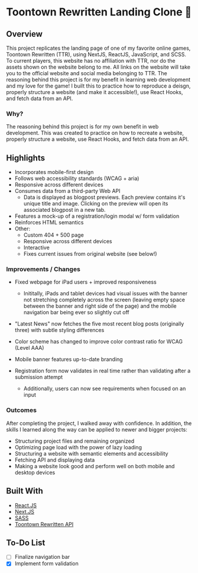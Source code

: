 # Toontown Rewritten Landing Clone 👀

## Overview

This project replicates the landing page of one of my favorite online games, Toontown Rewritten (TTR), using NextJS, ReactJS, JavaScript, and SCSS. To current players, this website has no affiliation with TTR, nor do the assets shown on the website belong to me. All links on the website will take you to the official website and social media belonging to TTR. The reasoning behind this project is for my benefit in learning web development and my love for the game! I built this to practice how to reproduce a deisgn, properly structure a website (and make it accessible!), use React Hooks, and fetch data from an API.

### Why?

The reasoning behind this project is for my own benefit in web development. This was created to practice on how to recreate a website, properly structure a website, use React Hooks, and fetch data from an API.

## Highlights

- Incorporates mobile-first design
- Follows web accessibility standards (WCAG + aria)
- Responsive across different devices
- Consumes data from a third-party Web API
  - Data is displayed as blogpost previews. Each preview contains it's unique title and image. Clicking on the preview will open its associated blogpost in a new tab.
- Features a mock-up of a registration/login modal w/ form validation
- Reinforces HTML semantics
- Other:
  - Custom 404 + 500 page
  - Responsive across different devices
  - Interactive
  - Fixes current issues from original website (see below!)

### Improvements / Changes

- Fixed webpage for iPad users + improved responsiveness

  - Inititally, iPads and tablet devices had visual issues with the banner not stretching completely across the screen (leaving empty space between the banner and right side of the page) and the mobile navigation bar being ever so slightly cut off

- "Latest News" now fetches the five most recent blog posts (originally three) with subtle styling differences
- Color scheme has changed to improve color contrast ratio for WCAG (Level AAA)
- Mobile banner features up-to-date branding
- Registration form now validates in real time rather than validating after a submission attempt
  - Additionally, users can now see requirements when focused on an input

### Outcomes

After completing the project, I walked away with confidence. In addition, the skills I learned along the way can be applied to newer and bigger projects:

- Structuring project files and remaining organized
- Optimizing page load with the power of lazy loading
- Structuring a website with semantic elements and accessibility
- Fetching API and displaying data
- Making a website look good and perform well on both mobile and desktop devices

## Built With

- [React.JS](https://reactjs.org/)
- [Next.JS](https://nextjs.org/)
- [SASS](https://sass-lang.com/)
- [Toontown Rewritten API](https://github.com/ToontownRewritten/api-doc)

## To-Do List

- [ ] Finalize navigation bar
- [x] Implement form validation
